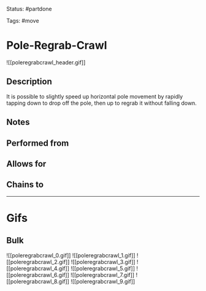 Status: #partdone

Tags: #move

# Pole-Regrab-Crawl
![[poleregrabcrawl_header.gif]]
## Description
It is possible to slightly speed up horizontal pole movement by rapidly tapping down to drop off the pole, then up to regrab it without falling down.

## Notes


## Performed from


## Allows for


## Chains to


___
# Gifs
## Bulk
![[poleregrabcrawl_0.gif]]
![[poleregrabcrawl_1.gif]]
![[poleregrabcrawl_2.gif]]
![[poleregrabcrawl_3.gif]]
![[poleregrabcrawl_4.gif]]
![[poleregrabcrawl_5.gif]]
![[poleregrabcrawl_6.gif]]
![[poleregrabcrawl_7.gif]]
![[poleregrabcrawl_8.gif]]
![[poleregrabcrawl_9.gif]]